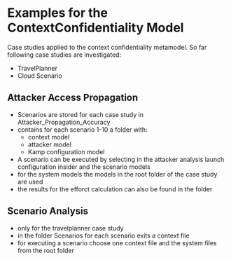 # Examples for the ContextConfidentiality Model

Case studies applied to the context confidentiality metamodel. So far following case studies are investigated:
* TravelPlanner
* Cloud Scenario

## Attacker Access Propagation
* Scenarios are stored for each case study in Attacker_Propagation_Accuracy
* contains for each scenario 1-10 a folder with:
    * context model
    * attacker model
    * Kamp configuration model
* A scenario can be executed by selecting in the attacker analysis launch configuration insider and the scenario models
* for the system models the models in the root folder of the case study are used
* the results for the efforct calculation can also be found in the folder

## Scenario Analysis
* only for the travelplanner case study
* in the folder Scenarios for each scenario exits a context file
* for executing a scenario choose one context file and the system files from the root folder
